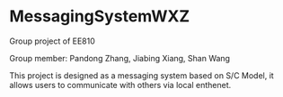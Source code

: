 # MessagingSystemWXZ

Group project of EE810

Group member: Pandong Zhang, Jiabing Xiang, Shan Wang

This project is designed as a messaging system based on S/C Model, it allows users to communicate with others via local enthenet.
